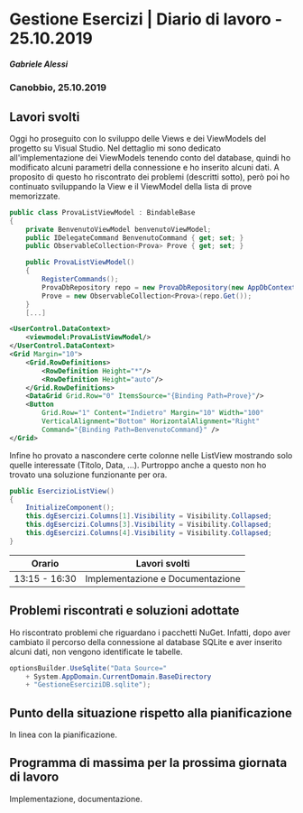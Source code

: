 # Gestione Esercizi | Diario di lavoro - 25.10.2019

##### Gabriele Alessi

### Canobbio, 25.10.2019

## Lavori svolti

Oggi ho proseguito con lo sviluppo delle Views e dei ViewModels del progetto su Visual Studio. Nel dettaglio mi sono dedicato all'implementazione dei ViewModels tenendo conto del database, quindi ho modificato alcuni parametri della connessione e ho inserito alcuni dati. A proposito di questo ho riscontrato dei problemi (descritti sotto), però poi ho continuato sviluppando la View e il ViewModel della lista di prove memorizzate.

```c#
public class ProvaListViewModel : BindableBase
{
    private BenvenutoViewModel benvenutoViewModel;
    public IDelegateCommand BenvenutoCommand { get; set; }
    public ObservableCollection<Prova> Prove { get; set; }

    public ProvaListViewModel()
    {
        RegisterCommands();
        ProvaDbRepository repo = new ProvaDbRepository(new AppDbContext());
        Prove = new ObservableCollection<Prova>(repo.Get());
    }
    [...]
```

```xml
<UserControl.DataContext>
    <viewmodel:ProvaListViewModel/>
</UserControl.DataContext>
<Grid Margin="10">
    <Grid.RowDefinitions>
        <RowDefinition Height="*"/>
        <RowDefinition Height="auto"/>
    </Grid.RowDefinitions>
    <DataGrid Grid.Row="0" ItemsSource="{Binding Path=Prove}"/>
    <Button 
        Grid.Row="1" Content="Indietro" Margin="10" Width="100"
        VerticalAlignment="Bottom" HorizontalAlignment="Right"
        Command="{Binding Path=BenvenutoCommand}" />
</Grid>
```

<div style="page-break-after: always;"></div>

Infine ho provato a nascondere certe colonne nelle ListView mostrando solo quelle interessate (Titolo, Data, ...). Purtroppo anche a questo non ho trovato una soluzione funzionante per ora.

```c#
public EsercizioListView()
{
    InitializeComponent();
    this.dgEsercizi.Columns[1].Visibility = Visibility.Collapsed;
    this.dgEsercizi.Columns[3].Visibility = Visibility.Collapsed;
    this.dgEsercizi.Columns[4].Visibility = Visibility.Collapsed;
}

```

| Orario | Lavori svolti |
| - | - |
|13:15 - 16:30 | Implementazione e Documentazione |

## Problemi riscontrati e soluzioni adottate

Ho riscontrato problemi che riguardano i pacchetti NuGet. Infatti, dopo aver cambiato il percorso della connessione al database SQLite e aver inserito alcuni dati, non vengono identificate le tabelle.

```c#
optionsBuilder.UseSqlite("Data Source="
    + System.AppDomain.CurrentDomain.BaseDirectory
    + "GestioneEserciziDB.sqlite");
```

## Punto della situazione rispetto alla pianificazione

In linea con la pianificazione.

## Programma di massima per la prossima giornata di lavoro

Implementazione, documentazione.
